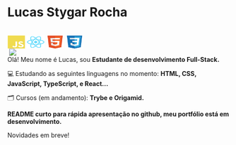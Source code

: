 # Lucas Stygar Rocha
<div style="display: inline_block" align="left"><br>
  <img align="center" alt="Lucas-Js" height="30" width="40" src="https://raw.githubusercontent.com/devicons/devicon/master/icons/javascript/javascript-plain.svg">
  <img align="center" alt="Lucas-React" height="30" width="40" src="https://raw.githubusercontent.com/devicons/devicon/master/icons/react/react-original.svg">
  <img align="center" alt="Lucas-HTML" height="30" width="40" src="https://raw.githubusercontent.com/devicons/devicon/master/icons/html5/html5-original.svg">
  <img align="center" alt="Lucas-CSS" height="30" width="40" src="https://raw.githubusercontent.com/devicons/devicon/master/icons/css3/css3-original.svg">
</div>

<img src="https://raw.githubusercontent.com/MicaelliMedeiros/micaellimedeiros/master/image/computer-illustration.png" min-width="500px" max-width="500px" width="500px" align="right">

<p align="left"> 
  Olá! Meu nome é Lucas, sou <strong>Estudante de desenvolvimento Full-Stack.</strong><br>
</p>

<p align="left">
   💻 Estudando as seguintes linguagens no momento: <strong>HTML, CSS, JavaScript, TypeScript, e React...</strong>
</p>

<p align="left">
  🗂 Cursos (em andamento): <strong>Trybe e Origamid.</strong>
</p>


<strong>README curto para rápida apresentação no github, meu portfólio está em desenvolvimento.</strong>

Novidades em breve!
